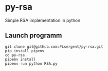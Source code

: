 # py-rsa

Simple RSA implementation in python

## Launch programm

```
git clone git@github.com:PLsergent/py-rsa.git
pip install pipenv
cd py-rsa
pipenv install
pipenv run python RSA.py
```